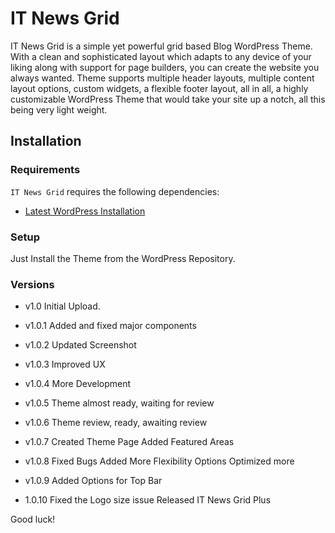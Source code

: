 
IT News Grid
===

IT News Grid is a simple yet powerful grid based Blog WordPress Theme. With a clean and sophisticated layout which adapts to any device of your liking along with support for page builders, you can create the website you always wanted. Theme supports multiple header layouts, multiple content layout options, custom widgets, a flexible footer layout, all in all, a highly customizable WordPress Theme that would take your site up a notch, all this being very light weight.

Installation
---------------

### Requirements

`IT News Grid` requires the following dependencies:

- [Latest WordPress Installation](https://wordpress.org/download/)

### Setup

Just Install the Theme from the WordPress Repository.

### Versions

* v1.0
	Initial Upload.
	
* v1.0.1
	Added and fixed major components
	
* v1.0.2
	Updated Screenshot
	
* v1.0.3
	Improved UX
	
* v1.0.4
	More Development
	
* v1.0.5
	Theme almost ready, waiting for review
	
* v1.0.6
	Theme review, ready, awaiting review
	
* v1.0.7
	Created Theme Page
	Added Featured Areas
	
* v1.0.8
	Fixed Bugs
	Added More Flexibility Options
	Optimized more
	
* v1.0.9
	Added Options for Top Bar
	
* 1.0.10
	Fixed the Logo size issue
	Released IT News Grid Plus


Good luck!